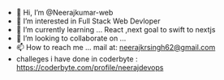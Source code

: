 - 👋 Hi, I’m @Neerajkumar-web
- 👀 I’m interested in Full Stack Web Devloper
- 🌱 I’m currently learning ... React ,next goal to swift to nextjs
- 💞️ I’m looking to collaborate on ...
- 📫 How to reach me ... mail at: neerajkrsingh62@gmail.com
- challeges i have done in coderbyte : https://coderbyte.com/profile/neerajdevops
<!---
Neerajkumar-web/Neerajkumar-web is a ✨ special ✨ repository because its `README.md` (this file) appears on your GitHub profile.
You can click the Preview link to take a look at your changes.
--->
